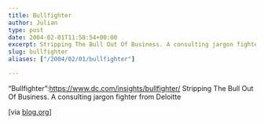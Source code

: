 ```yaml
---
title: Bullfighter
author: Julian
type: post
date: 2004-02-01T11:58:54+00:00
excerpt: Stripping The Bull Out Of Business. A consulting jargon fighter from Deloitte
slug: bullfighter 
aliases: ["/2004/02/01/bullfighter"]

---
```

&#8220;Bullfighter&#8221;:https://www.dc.com/insights/bullfighter/ Stripping The Bull Out Of Business. A consulting jargon fighter from Deloitte
  
<!--more-->


  
[via [blog.org][1]]

 [1]: https://blog.org/